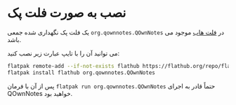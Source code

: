 # نصب به صورت فلت پک

یک فلت پک نگهداری شده جمعی `org.qownnotes.QOwnNotes` در [فلت هاب](https://flathub.org/apps/details/org.qownnotes.QOwnNotes) موجود می باشد.

می توانید آن را با تایپ عبارت زیر نصب کنید:

```bash
flatpak remote-add --if-not-exists flathub https://flathub.org/repo/flathub.flatpakrepo
flatpak install flathub org.qownnotes.QOwnNotes
```

پس از آن با فرمان `flatpak run org.qownnotes.QOwnNotes` حتماً قادر به اجرای QOwnNotes خواهید بود.
